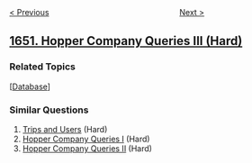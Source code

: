<!--|This file generated by command(leetcode description); DO NOT EDIT.    |-->
<!--+----------------------------------------------------------------------+-->
<!--|@author    awesee <openset.wang@gmail.com>                           |-->
<!--|@link      https://github.com/awesee                                 |-->
<!--|@home      https://github.com/awesee/leetcode                        |-->
<!--+----------------------------------------------------------------------+-->

[< Previous](../lowest-common-ancestor-of-a-binary-tree-iii "Lowest Common Ancestor of a Binary Tree III")
　　　　　　　　　　　　　　　　
[Next >](../defuse-the-bomb "Defuse the Bomb")

## [1651. Hopper Company Queries III (Hard)](https://leetcode.com/problems/hopper-company-queries-iii "")



### Related Topics
  [[Database](../../tag/database/README.md)]

### Similar Questions
  1. [Trips and Users](../trips-and-users) (Hard)
  1. [Hopper Company Queries I](../hopper-company-queries-i) (Hard)
  1. [Hopper Company Queries II](../hopper-company-queries-ii) (Hard)

